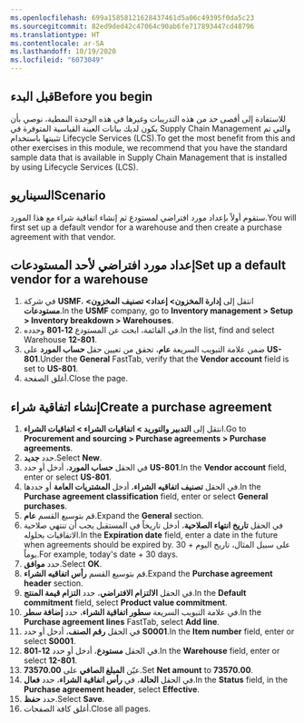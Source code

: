 ```yaml
---
ms.openlocfilehash: 699a15858121628437461d5a06c49395f0da5c23
ms.sourcegitcommit: 82ed9ded42c47064c90ab6fe717893447cd48796
ms.translationtype: HT
ms.contentlocale: ar-SA
ms.lasthandoff: 10/19/2020
ms.locfileid: "6073049"
---
```

## <a name="before-you-begin"></a><span data-ttu-id="a1f3b-101">قبل البدء</span><span class="sxs-lookup"><span data-stu-id="a1f3b-101">Before you begin</span></span>
<span data-ttu-id="a1f3b-102">للاستفادة إلى أقصى حد من هذه التدريبات وغيرها في هذه الوحدة النمطية، نوصي بأن يكون لديك بيانات العينة القياسية المتوفرة في Supply Chain Management والتي تم تثبيتها باستخدام Lifecycle Services‎‏ (LCS)‏‏‏‎.</span><span class="sxs-lookup"><span data-stu-id="a1f3b-102">To get the most benefit from this and other exercises in this module, we recommend that you have the standard sample data that is available in Supply Chain Management that is installed by using Lifecycle Services (LCS).</span></span> 

## <a name="scenario"></a><span data-ttu-id="a1f3b-103">السيناريو</span><span class="sxs-lookup"><span data-stu-id="a1f3b-103">Scenario</span></span>
<span data-ttu-id="a1f3b-104">ستقوم أولاً بإعداد مورد افتراضي لمستودع ثم إنشاء اتفاقية شراء مع هذا المورد.</span><span class="sxs-lookup"><span data-stu-id="a1f3b-104">You will first set up a default vendor for a warehouse and then create a purchase agreement with that vendor.</span></span> 

## <a name="set-up-a-default-vendor-for-a-warehouse"></a><span data-ttu-id="a1f3b-105">إعداد مورد افتراضي لأحد المستودعات</span><span class="sxs-lookup"><span data-stu-id="a1f3b-105">Set up a default vendor for a warehouse</span></span>

1.  <span data-ttu-id="a1f3b-106">في شركة **USMF**، انتقل إلى **إدارة المخزون> إعداد> تصنيف المخزون> مستودعات**.</span><span class="sxs-lookup"><span data-stu-id="a1f3b-106">In the **USMF** company, go to **Inventory management > Setup > Inventory breakdown > Warehouses**.</span></span>
2.  <span data-ttu-id="a1f3b-107">في القائمة، ابحث عن المستودع **12-801** وحدده.</span><span class="sxs-lookup"><span data-stu-id="a1f3b-107">In the list, find and select Warehouse **12-801**.</span></span>
3.  <span data-ttu-id="a1f3b-108">ضمن علامة التبويب السريعة **عام**، تحقق من تعيين حقل **حساب المورد** على **US-801**.</span><span class="sxs-lookup"><span data-stu-id="a1f3b-108">Under the **General** FastTab, verify that the **Vendor account** field is set to **US-801**.</span></span>
4.  <span data-ttu-id="a1f3b-109">أغلق الصفحة.</span><span class="sxs-lookup"><span data-stu-id="a1f3b-109">Close the page.</span></span>

## <a name="create-a-purchase-agreement"></a><span data-ttu-id="a1f3b-110">إنشاء اتفاقية شراء</span><span class="sxs-lookup"><span data-stu-id="a1f3b-110">Create a purchase agreement</span></span>

1.  <span data-ttu-id="a1f3b-111">انتقل إلى **التدبير والتوريد > اتفاقيات الشراء > اتفاقيات الشراء**.</span><span class="sxs-lookup"><span data-stu-id="a1f3b-111">Go to **Procurement and sourcing > Purchase agreements > Purchase agreements**.</span></span>
2.  <span data-ttu-id="a1f3b-112">حدد **جديد**.</span><span class="sxs-lookup"><span data-stu-id="a1f3b-112">Select **New**.</span></span>
3.  <span data-ttu-id="a1f3b-113">في الحقل **حساب المورد**، أدخل أو حدد **US-801**.</span><span class="sxs-lookup"><span data-stu-id="a1f3b-113">In the **Vendor account** field, enter or select **US-801**.</span></span>
4.  <span data-ttu-id="a1f3b-114">في الحقل **تصنيف اتفاقيه الشراء**، أدخل **المشتريات العامة** أو حددها.</span><span class="sxs-lookup"><span data-stu-id="a1f3b-114">In the **Purchase agreement classification** field, enter or select **General purchases**.</span></span>
5.  <span data-ttu-id="a1f3b-115">قم بتوسيع القسم **عام**.</span><span class="sxs-lookup"><span data-stu-id="a1f3b-115">Expand the **General** section.</span></span>
6.  <span data-ttu-id="a1f3b-116">في الحقل **تاريخ انتهاء الصلاحية**، أدخل تاريخاً في المستقبل يجب أن تنتهي صلاحية الاتفاقيات بحلوله.</span><span class="sxs-lookup"><span data-stu-id="a1f3b-116">In the **Expiration date** field, enter a date in the future when agreements should be expired by.</span></span> <span data-ttu-id="a1f3b-117">على سبيل المثال، تاريخ اليوم + 30 يوماً.</span><span class="sxs-lookup"><span data-stu-id="a1f3b-117">For example, today's date + 30 days.</span></span>
7.  <span data-ttu-id="a1f3b-118">حدد **موافق**.</span><span class="sxs-lookup"><span data-stu-id="a1f3b-118">Select **OK**.</span></span>
8.  <span data-ttu-id="a1f3b-119">قم بتوسيع القسم **رأس اتفاقيه الشراء**.</span><span class="sxs-lookup"><span data-stu-id="a1f3b-119">Expand the **Purchase agreement header** section.</span></span>
9.  <span data-ttu-id="a1f3b-120">في الحقل **الالتزام الافتراضي**، حدد **التزام قيمة المنتج**.</span><span class="sxs-lookup"><span data-stu-id="a1f3b-120">In the **Default commitment** field, select **Product value commitment**.</span></span>
10. <span data-ttu-id="a1f3b-121">في علامة التبويب السريعة **سطور اتفاقية الشراء**، حدد **إضافة سطر**.</span><span class="sxs-lookup"><span data-stu-id="a1f3b-121">In the **Purchase agreement lines** FastTab, select **Add line**.</span></span>
11. <span data-ttu-id="a1f3b-122">في الحقل **رقم الصنف**، أدخل أو حدد **S0001**.</span><span class="sxs-lookup"><span data-stu-id="a1f3b-122">In the **Item number** field, enter or select **S0001**.</span></span>
12. <span data-ttu-id="a1f3b-123">في الحقل **مستودع**، أدخل أو حدد **12-801**.</span><span class="sxs-lookup"><span data-stu-id="a1f3b-123">In the **Warehouse** field, enter or select **12-801**.</span></span>
13. <span data-ttu-id="a1f3b-124">عيّن **المبلغ الصافي** على **73570.00**.</span><span class="sxs-lookup"><span data-stu-id="a1f3b-124">Set **Net amount** to **73570.00**.</span></span>
14. <span data-ttu-id="a1f3b-125">في الحقل **الحالة**، في **رأس اتفاقية الشراء**، حدد **فعال**.</span><span class="sxs-lookup"><span data-stu-id="a1f3b-125">In the **Status** field, in the **Purchase agreement header**, select **Effective**.</span></span>
15. <span data-ttu-id="a1f3b-126">حدد **حفظ**.</span><span class="sxs-lookup"><span data-stu-id="a1f3b-126">Select **Save**.</span></span>
16. <span data-ttu-id="a1f3b-127">أغلق كافة الصفحات.</span><span class="sxs-lookup"><span data-stu-id="a1f3b-127">Close all pages.</span></span>

